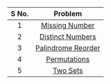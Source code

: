 | **S No.** | **Problem** |
| :-------: | :---------: |
|    1      | [Missing Number](https://cses.fi/problemset/task/1083)   |
|    2      | [Distinct Numbers](https://cses.fi/problemset/task/1621)   |
|    3      | [Palindrome Reorder](https://cses.fi/problemset/task/1755)   |
|    4      | [Permutations](https://cses.fi/problemset/task/1070)  |
|    5      | [Two Sets](https://cses.fi/problemset/task/1092)   |
